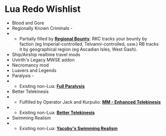 # Lua Redo Wishlist

* Blood and Gore
* Regionally Known Criminals - 
* * Partially filled by [**Regional Bounty**](https://www.nexusmods.com/morrowind/mods/47285/). RKC tracks your bounty by faction (eg Imperial-controlled, Telvanni-controlled, usw.) RB tracks it by geographical region (eg Ascadian Isles, West Gash).
* Ship/Airship realtime travel mods
* Uvirith's Legacy MWSE addon
* Necromancy mod
* Luavers and Legends
* Paralysis -
* * Existing non-Lua: [**Full Paralysis**](http://mw.modhistory.com/download-37-12981)
* Better Telekinesis 
* * Fulfilled by Operator Jack and Kurpulio: [**MM - Enhanced Telekinesis**](https://www.nexusmods.com/morrowind/mods/47534)  
* * Existing non-Lua: [**Better Telekinesis**](http://mw.modhistory.com/download-37-13222)
* Swimming Realism
* * Existing non-Lua: [**Yacoby's Swimming Realism**](http://mw.modhistory.com/download-90-10456)
